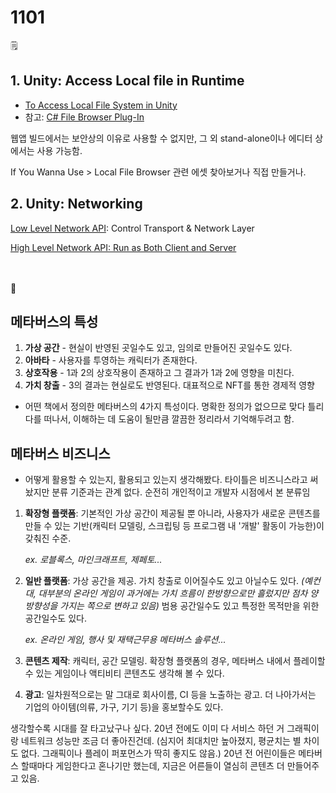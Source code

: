 # 1101

🗒️

## 1. Unity: Access Local file in Runtime

- [To Access Local File System in Unity](https://answers.unity.com/questions/9960/how-do-i-let-the-user-select-a-local-file-for-my-a.html)
- 참고: [C# File Browser Plug-In](https://answers.unity.com/questions/575341/accessing-local-system-file-using-application.html)

웹앱 빌드에서는 보안상의 이유로 사용할 수 없지만, 그 외 stand-alone이나 에디터 상에서는 사용 가능함.

If You Wanna Use > Local File Browser 관련 에셋 찾아보거나 직접 만들거나.

## 2. Unity: Networking

[Low Level Network API](https://docs.unity3d.com/kr/530/Manual/UNetUsingTransport.html): Control Transport & Network Layer

[High Level Network API: Run as Both Client and Server](https://docs.unity3d.com/kr/530/Manual/UNetClientServer.html)
<br><br><br>



💭

## 메타버스의 특성

1. **가상 공간** - 현실이 반영된 곳일수도 있고, 임의로 만들어진 곳일수도 있다.
2. **아바타** - 사용자를 투영하는 캐릭터가 존재한다.
3. **상호작용** - 1과 2의 상호작용이 존재하고 그 결과가 1과 2에 영향을 미친다.
4. **가치 창출** - 3의 결과는 현실로도 반영된다. 대표적으로 NFT를 통한 경제적 영향
- 어떤 책에서 정의한 메타버스의 4가지 특성이다. 명확한 정의가 없으므로 맞다 틀리다를 떠나서, 이해하는 데 도움이 될만큼 깔끔한 정리라서 기억해두려고 함.

## 메타버스 비즈니스

- 어떻게 활용할 수 있는지, 활용되고 있는지 생각해봤다. 타이틀은 비즈니스라고 써놨지만 분류 기준과는 관계 없다. 순전히 개인적이고 개발자 시점에서 본 분류임
1. **확장형 플랫폼**: 기본적인 가상 공간이 제공될 뿐 아니라, 사용자가 새로운 콘텐츠를 만들 수 있는 기반(캐릭터 모델링, 스크립팅 등 프로그램 내 '개발' 활동이 가능한)이 갖춰진 수준.
    
    *ex. 로블록스, 마인크래프트, 제페토...*
    
2. **일반 플랫폼**: 가상 공간을 제공. 가치 창출로 이어질수도 있고 아닐수도 있다. *(예컨대, 대부분의 온라인 게임이 과거에는 가치 흐름이 한방향으로만 흘렀지만 점차 양방향성을 가지는 쪽으로 변하고 있음)* 범용 공간일수도 있고 특정한 목적만을 위한 공간일수도 있다.
    
    *ex. 온라인 게임, 행사 및 재택근무용 메타버스 솔루션...*
    
3. **콘텐츠 제작**: 캐릭터, 공간 모델링. 확장형 플랫폼의 경우, 메타버스 내에서 플레이할 수 있는 게임이나 액티비티 콘텐츠도 생각해 볼 수 있다.
4. **광고**: 일차원적으로는 말 그대로 회사이름, CI 등을 노출하는 광고. 더 나아가서는 기업의 아이템(의류, 가구, 기기 등)을 홍보할수도 있다.

생각할수록 시대를 잘 타고났구나 싶다. 20년 전에도 이미 다 서비스 하던 거 그래픽이랑 네트워크 성능만 조금 더 좋아진건데. (심지어 최대치만 높아졌지, 평균치는 별 차이도 없다. 그래픽이나 플레이 퍼포먼스가 딱히 좋지도 않음.) 20년 전 어린이들은 메타버스 할때마다 게임한다고 혼나기만 했는데, 지금은 어른들이 열심히 콘텐츠 더 만들어주고 있음.
